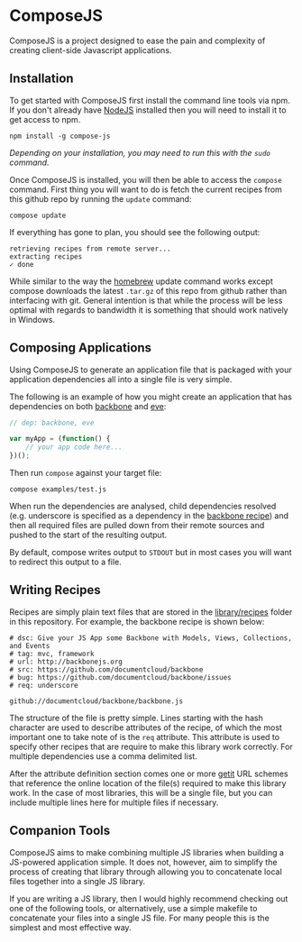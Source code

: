 # ComposeJS

ComposeJS is a project designed to ease the pain and complexity of creating client-side Javascript applications.

## Installation

To get started with ComposeJS first install the command line tools via npm.  If you don't already have [NodeJS](http://nodejs.org/) installed then you will need to install it to get access to npm.

```
npm install -g compose-js
```

_Depending on your installation, you may need to run this with the `sudo` command._

Once ComposeJS is installed, you will then be able to access the `compose` command.  First thing you will want to do is fetch the current recipes from this github repo by running the `update` command:

```
compose update
```

If everything has gone to plan, you should see the following output:

```
retrieving recipes from remote server...
extracting recipes
✓ done
```

While similar to the way the [homebrew](https://github.com/mxcl/homebrew) update command works except compose downloads the latest `.tar.gz` of this repo from github rather than interfacing with git.  General intention is that while the process will be less optimal with regards to bandwidth it is something that should work natively in Windows.

## Composing Applications

Using ComposeJS to generate an application file that is packaged with your application dependencies all into a single file is very simple.

The following is an example of how you might create an application that has dependencies on both [backbone](https://github.com/documentcloud/backbone) and [eve](https://github.com/DmitryBaranovskiy/eve):

```js
// dep: backbone, eve

var myApp = (function() {
    // your app code here...
})();
```

Then run `compose` against your target file:

```
compose examples/test.js
```

When run the dependencies are analysed, child dependencies resolved (e.g. underscore is specified as a dependency in the [backbone recipe](/DamonOehlman/compose-js/blob/master/library/recipes/backbone)) and then all required files are pulled down from their remote sources and pushed to the start of the resulting output.

By default, compose writes output to `STDOUT` but in most cases you will want to redirect this output to a file.

## Writing Recipes

Recipes are simply plain text files that are stored in the [library/recipes](/DamonOehlman/compose-js/tree/master/library/recipes) folder in this repository.  For example, the backbone recipe is shown below:

```
# dsc: Give your JS App some Backbone with Models, Views, Collections, and Events
# tag: mvc, framework
# url: http://backbonejs.org
# src: https://github.com/documentcloud/backbone
# bug: https://github.com/documentcloud/backbone/issues
# req: underscore

github://documentcloud/backbone/backbone.js
```

The structure of the file is pretty simple.  Lines starting with the hash character are used to describe attributes of the recipe, of which the most important one to take note of is the `req` attribute.  This attribute is used to specify other recipes that are require to make this library work correctly.  For multiple dependencies use a comma delimited list.

After the attribute definition section comes one or more [getit](https://github.com/DamonOehlman/getit) URL schemes that reference the online location of the file(s) required to make this library work.  In the case of most libraries, this will be a single file, but you can include multiple lines here for multiple files if necessary.

## Companion Tools

ComposeJS aims to make combining multiple JS libraries when building a JS-powered application simple.  It does not, however, aim to simplify the process of creating that library through allowing you to concatenate local files together into a single JS library.  

If you are writing a JS library, then I would highly recommend checking out one of the following tools, or alternatively, use a simple makefile to concatenate your files into a single JS file.  For many people this is the simplest and most effective way.